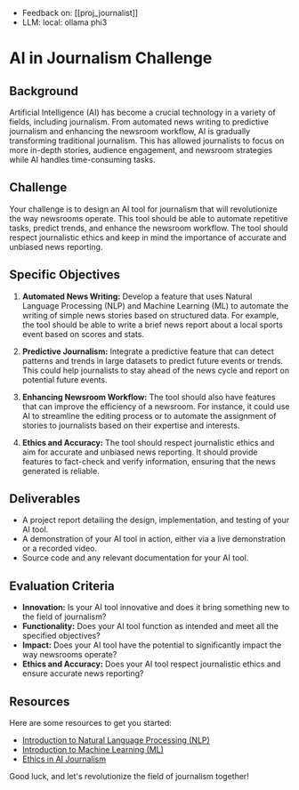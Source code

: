 
- Feedback on: [[proj_journalist]]
- LLM: local: ollama phi3

# AI in Journalism Challenge

## Background

Artificial Intelligence (AI) has become a crucial technology in a variety of fields, including journalism. From automated news writing to predictive journalism and enhancing the newsroom workflow, AI is gradually transforming traditional journalism. This has allowed journalists to focus on more in-depth stories, audience engagement, and newsroom strategies while AI handles time-consuming tasks.

## Challenge

Your challenge is to design an AI tool for journalism that will revolutionize the way newsrooms operate. This tool should be able to automate repetitive tasks, predict trends, and enhance the newsroom workflow. The tool should respect journalistic ethics and keep in mind the importance of accurate and unbiased news reporting.

## Specific Objectives

1. **Automated News Writing:** Develop a feature that uses Natural Language Processing (NLP) and Machine Learning (ML) to automate the writing of simple news stories based on structured data. For example, the tool should be able to write a brief news report about a local sports event based on scores and stats.

2. **Predictive Journalism:** Integrate a predictive feature that can detect patterns and trends in large datasets to predict future events or trends. This could help journalists to stay ahead of the news cycle and report on potential future events.

3. **Enhancing Newsroom Workflow:** The tool should also have features that can improve the efficiency of a newsroom. For instance, it could use AI to streamline the editing process or to automate the assignment of stories to journalists based on their expertise and interests.

4. **Ethics and Accuracy:** The tool should respect journalistic ethics and aim for accurate and unbiased news reporting. It should provide features to fact-check and verify information, ensuring that the news generated is reliable.

## Deliverables

- A project report detailing the design, implementation, and testing of your AI tool. 
- A demonstration of your AI tool in action, either via a live demonstration or a recorded video.
- Source code and any relevant documentation for your AI tool.

## Evaluation Criteria

- **Innovation:** Is your AI tool innovative and does it bring something new to the field of journalism?
- **Functionality:** Does your AI tool function as intended and meet all the specified objectives?
- **Impact:** Does your AI tool have the potential to significantly impact the way newsrooms operate?
- **Ethics and Accuracy:** Does your AI tool respect journalistic ethics and ensure accurate news reporting?

## Resources

Here are some resources to get you started:

- [Introduction to Natural Language Processing (NLP)](https://www.tutorialspoint.com/artificial_intelligence/artificial_intelligence_natural_language_processing.htm)
- [Introduction to Machine Learning (ML)](https://developers.google.com/machine-learning/crash-course/ml-intro)
- [Ethics in AI Journalism](https://towardsdatascience.com/ethics-in-ai-journalism-7c23333b9dde)

Good luck, and let's revolutionize the field of journalism together!